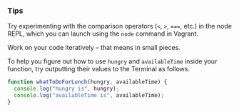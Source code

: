 ### Tips
Try experimenting with the comparison operators (`<`, `>`, `===`, etc.) in the node REPL, which you can launch using the `node` command in Vagrant.

Work on your code iteratively – that means in small pieces. 

To help you figure out how to use `hungry` and `availableTime` inside your function, try outputting their values to the Terminal as follows.

```javascript
function whatToDoForLunch(hungry, availableTime) {
  console.log("hungry is", hungry);
  console.log("availableTime is", availableTime);
} 
```
